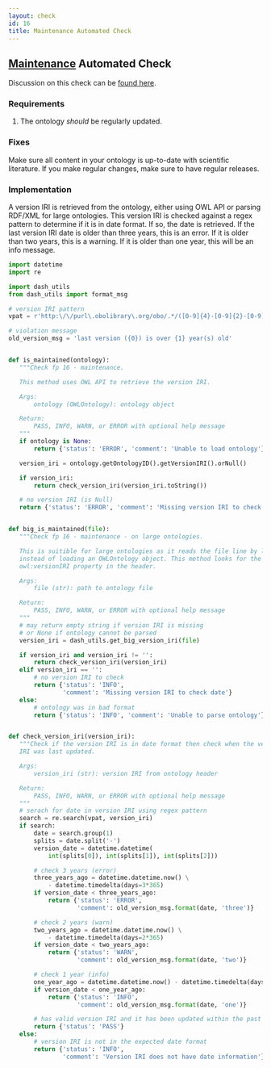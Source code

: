 ```yaml
---
layout: check
id: 16
title: Maintenance Automated Check
---
```


## [Maintenance](http://obofoundry.org/principles/fp-016-maintenance.html) Automated Check

Discussion on this check can be [found here](https://github.com/OBOFoundry/OBOFoundry.github.io/issues/1020).

### Requirements

1. The ontology _should_ be regularly updated.

### Fixes

Make sure all content in your ontology is up-to-date with scientific literature. If you make regular changes, make sure to have regular releases.

### Implementation

A version IRI is retrieved from the ontology, either using OWL API or parsing RDF/XML for large ontologies. This version IRI is checked against a regex pattern to determine if it is in date format. If so, the date is retrieved. If the last version IRI date is older than three years, this is an error. If it is older than two years, this is a warning. If it is older than one year, this will be an info message.

```python
import datetime
import re

import dash_utils
from dash_utils import format_msg

# version IRI pattern
vpat = r'http:\/\/purl\.obolibrary\.org/obo/.*/([0-9]{4}-[0-9]{2}-[0-9]{2})/.*'

# violation message
old_version_msg = 'last version ({0}) is over {1} year(s) old'


def is_maintained(ontology):
   """Check fp 16 - maintenance.

   This method uses OWL API to retrieve the version IRI.

   Args:
       ontology (OWLOntology): ontology object

   Return:
       PASS, INFO, WARN, or ERROR with optional help message
   """
   if ontology is None:
       return {'status': 'ERROR', 'comment': 'Unable to load ontology'}

   version_iri = ontology.getOntologyID().getVersionIRI().orNull()

   if version_iri:
       return check_version_iri(version_iri.toString())

   # no version IRI (is Null)
   return {'status': 'ERROR', 'comment': 'Missing version IRI to check date'}


def big_is_maintained(file):
   """Check fp 16 - maintenance - on large ontologies.

   This is suitible for large ontologies as it reads the file line by line,
   instead of loading an OWLOntology object. This method looks for the
   owl:versionIRI property in the header.

   Args:
       file (str): path to ontology file

   Return:
       PASS, INFO, WARN, or ERROR with optional help message
   """
   # may return empty string if version IRI is missing
   # or None if ontology cannot be parsed
   version_iri = dash_utils.get_big_version_iri(file)

   if version_iri and version_iri != '':
       return check_version_iri(version_iri)
   elif version_iri == '':
       # no version IRI to check
       return {'status': 'INFO',
               'comment': 'Missing version IRI to check date'}
   else:
       # ontology was in bad format
       return {'status': 'INFO', 'comment': 'Unable to parse ontology'}


def check_version_iri(version_iri):
   """Check if the version IRI is in date format then check when the version
   IRI was last updated.

   Args:
       version_iri (str): version IRI from ontology header

   Return:
       PASS, INFO, WARN, or ERROR with optional help message
   """
   # serach for date in version IRI using regex pattern
   search = re.search(vpat, version_iri)
   if search:
       date = search.group(1)
       splits = date.split('-')
       version_date = datetime.datetime(
           int(splits[0]), int(splits[1]), int(splits[2]))

       # check 3 years (error)
       three_years_ago = datetime.datetime.now() \
           - datetime.timedelta(days=3*365)
       if version_date < three_years_ago:
           return {'status': 'ERROR',
                   'comment': old_version_msg.format(date, 'three')}

       # check 2 years (warn)
       two_years_ago = datetime.datetime.now() \
           - datetime.timedelta(days=2*365)
       if version_date < two_years_ago:
           return {'status': 'WARN',
                   'comment': old_version_msg.format(date, 'two')}

       # check 1 year (info)
       one_year_ago = datetime.datetime.now() - datetime.timedelta(days=365)
       if version_date < one_year_ago:
           return {'status': 'INFO',
                   'comment': old_version_msg.format(date, 'one')}

       # has valid version IRI and it has been updated within the past year
       return {'status': 'PASS'}
   else:
       # version IRI is not in the expected date format
       return {'status': 'INFO',
               'comment': 'Version IRI does not have date information'}
```
